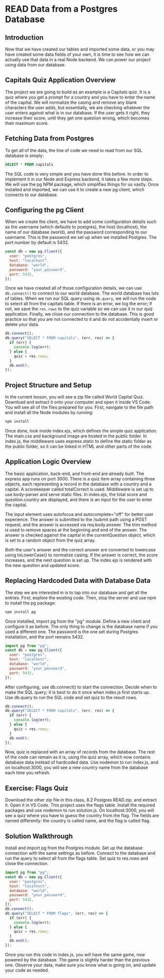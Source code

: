 # READ Data from a Postgres Database

## Introduction

Now that we have created our tables and imported some data, or you may have created some data fields of your own, it is time to see how we can actually use that data in a real Node backend. We can power our project using data from our database.

## Capitals Quiz Application Overview

The project we are going to build as an example is a Capitals quiz. It is a quiz where you get a prompt for a country and you have to enter the name of the capital. We will normalize the casing and remove any blank characters the user adds, but essentially, we are checking whatever the user enters against what is in our database. If the user gets it right, they increase their score, until they get one question wrong, which becomes their maximum score.

## Fetching Data from Postgres

To get all of the data, the line of code we need to read from our SQL database is simply:

```sql
SELECT * FROM capitals
```

The SQL code is very simple and you have done this before. In order to implement it in our Node and Express backend, it takes a few more steps. We will use the pg NPM package, which simplifies things for us vastly. Once installed and imported, we can use it to create a new pg client, which connects to our database.

## Configuring the pg Client

When we create the client, we have to add some configuration details such as the username (which defaults to postgres), the host (localhost), the name of our database (world), and the password corresponding to our username. This is the password we set up when we installed Postgres. The port number by default is 5432.

```js
const db = new pg.Client({
  user: "postgres",
  host: "localhost",
  database: "world",
  password: "your_password",
  port: 5432,
});
```

Once we have created all of those configuration details, we can use `db.connect()` to connect to our world database. The world database has lots of tables. When we run our SQL query using `db.query`, we will run the code to select all from the capitals table. If there is an error, we log the error; if not, we save the `res.rows` to the quiz variable so we can use it in our quiz application. Finally, we close our connection to the database. This is good practice so that you are not connected to it and do not accidentally insert or delete your data.

```js
db.connect();
db.query("SELECT * FROM capitals", (err, res) => {
  if (err) {
    console.log(err);
  } else {
    quiz = res.rows;
  }
  db.end();
});
```

## Project Structure and Setup

In the current lesson, you will see a zip file called World Capital Quiz. Download and extract it onto your computer and open it inside VS Code. You will see all of the files prepared for you. First, navigate to the file path and install all the Node modules by running:

```bash
npm install
```

Once done, look inside index.ejs, which defines the simple quiz application. The main.css and background image are hosted in the public folder. In index.js, the middleware uses express.static to define the static folder as the public folder, so it can be linked in HTML and other parts of the code.

## Application Logic Overview

The basic application, back-end, and front-end are already built. The express app runs on port 3000. There is a quiz item array containing three objects, each representing a record in the database with a country and a capital. A scorekeeper called totalCorrect is used. Middleware is set up to use body-parser and serve static files. In index.ejs, the total score and question.country are displayed, and there is an input for the user to enter the capital.

The input element uses autofocus and autocomplete="off" for better user experience. The answer is submitted to the /submit path using a POST request, and the answer is accessed via req.body.answer. The trim method is used to remove spaces at the beginning and end of the answer. The answer is checked against the capital in the currentQuestion object, which is set to a random object from the quiz array.

Both the user's answer and the correct answer are converted to lowercase using toLowerCase() to normalize casing. If the answer is correct, the score increases, and the next question is set up. The index.ejs is rendered with the new question and updated score.

## Replacing Hardcoded Data with Database Data

The step we are interested in is to tap into our database and get all the entries. First, explore the existing code. Then, stop the server and use npm to install the pg package:

```bash
npm install pg
```

Once installed, import pg from the "pg" module. Define a new client and configure it as before. The only thing to change is the database name if you used a different one. The password is the one set during Postgres installation, and the port remains 5432.

```js
import pg from "pg";
const db = new pg.Client({
  user: "postgres",
  host: "localhost",
  database: "world",
  password: "your_password",
  port: 5432,
});
```

After configuring, use db.connect() to start the connection. Decide when to make the SQL query; it is best to do it once when index.js first starts up. Use db.query to run the SQL code and set quiz to the result rows.

```js
db.connect();
db.query("SELECT * FROM capitals", (err, res) => {
  if (err) {
    console.log(err);
  } else {
    quiz = res.rows;
  }
  db.end();
});
```

Now, quiz is replaced with an array of records from the database. The rest of the code can remain as it is, using the quiz array, which now contains database data instead of hardcoded data. Use nodemon to run index.js, and on localhost:3000, you will see a new country name from the database each time you refresh.

## Exercise: Flags Quiz

Download the other zip file in this class, 8.2 Postgres READ.zip, and extract it. Open it in VS Code. This project uses the flags table. Install the required packages and use nodemon to run solution.js. On localhost:3000, you will see a quiz where you have to guess the country from the flag. The fields are named differently: the country is called name, and the flag is called flag.

## Solution Walkthrough

Install and import pg from the Postgres module. Set up the database connection with the same settings as before. Connect to the database and run the query to select all from the flags table. Set quiz to res.rows and close the connection.

```js
import pg from "pg";
const db = new pg.Client({
  user: "postgres",
  host: "localhost",
  database: "world",
  password: "your_password",
  port: 5432,
});
db.connect();
db.query("SELECT * FROM flags", (err, res) => {
  if (err) {
    console.log(err);
  } else {
    quiz = res.rows;
  }
  db.end();
});
```

Once you run this code in index.js, you will have the same game, now powered by the database. The game is slightly harder than the previous one. Observe your data, make sure you know what is going on, and update your code as needed.
